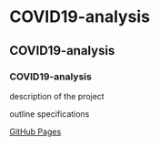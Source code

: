 # COVID19-analysis
## COVID19-analysis
### COVID19-analysis

description of the project

outline specifications

 [GitHub Pages](https://pages.github.com/)
